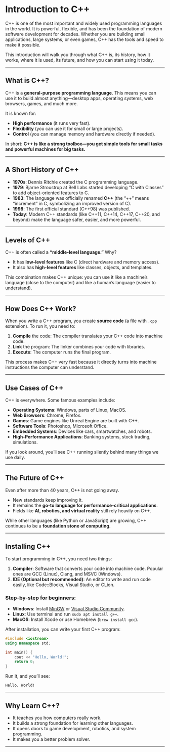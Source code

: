 # Introduction to C++

C++ is one of the most important and widely used programming languages in the world. It is powerful, flexible, and has been the foundation of modern software development for decades. Whether you are building small applications, large systems, or even games, C++ has the tools and speed to make it possible.

This introduction will walk you through what C++ is, its history, how it works, where it is used, its future, and how you can start using it today.

---

## What is C++?

C++ is a **general-purpose programming language**. This means you can use it to build almost anything—desktop apps, operating systems, web browsers, games, and much more.

It is known for:

* **High performance** (it runs very fast).
* **Flexibility** (you can use it for small or large projects).
* **Control** (you can manage memory and hardware directly if needed).

In short: **C++ is like a strong toolbox—you get simple tools for small tasks and powerful machines for big tasks.**

---

## A Short History of C++

* **1970s**: Dennis Ritchie created the C programming language.
* **1979**: Bjarne Stroustrup at Bell Labs started developing “C with Classes” to add object-oriented features to C.
* **1983**: The language was officially renamed **C++** (the “++” means “increment” in C, symbolizing an improved version of C).
* **1998**: The first official standard (C++98) was published.
* **Today**: Modern C++ standards (like C++11, C++14, C++17, C++20, and beyond) make the language safer, easier, and more powerful.

---

## Levels of C++

C++ is often called a **“middle-level language.”** Why?

* It has **low-level features** like C (direct hardware and memory access).
* It also has **high-level features** like classes, objects, and templates.

This combination makes C++ unique: you can use it like a machine’s language (close to the computer) and like a human’s language (easier to understand).

---

## How Does C++ Work?

When you write a C++ program, you create **source code** (a file with `.cpp` extension).
To run it, you need to:

1. **Compile** the code: The compiler translates your C++ code into machine code.
2. **Link** the program: The linker combines your code with libraries.
3. **Execute**: The computer runs the final program.

This process makes C++ very fast because it directly turns into machine instructions the computer can understand.

---

## Use Cases of C++

C++ is everywhere. Some famous examples include:

* **Operating Systems**: Windows, parts of Linux, MacOS.
* **Web Browsers**: Chrome, Firefox.
* **Games**: Game engines like Unreal Engine are built with C++.
* **Software Tools**: Photoshop, Microsoft Office.
* **Embedded Systems**: Devices like cars, smartwatches, and robots.
* **High-Performance Applications**: Banking systems, stock trading, simulations.

If you look around, you’ll see C++ running silently behind many things we use daily.

---

## The Future of C++

Even after more than 40 years, C++ is not going away.

* New standards keep improving it.
* It remains the **go-to language for performance-critical applications**.
* Fields like **AI, robotics, and virtual reality** still rely heavily on C++.

While other languages (like Python or JavaScript) are growing, C++ continues to be a **foundation stone of computing.**

---

## Installing C++

To start programming in C++, you need two things:

1. **Compiler**: Software that converts your code into machine code. Popular ones are GCC (Linux), Clang, and MSVC (Windows).
2. **IDE (Optional but recommended)**: An editor to write and run code easily, like Code::Blocks, Visual Studio, or CLion.

### Step-by-step for beginners:

* **Windows**: Install [MinGW](http://mingw.org/) or [Visual Studio Community](https://visualstudio.microsoft.com/).
* **Linux**: Use terminal and run `sudo apt install g++`.
* **MacOS**: Install Xcode or use Homebrew (`brew install gcc`).

After installation, you can write your first C++ program:

```cpp
#include <iostream>
using namespace std;

int main() {
    cout << "Hello, World!";
    return 0;
}
```

Run it, and you’ll see:

```
Hello, World!
```

---

## Why Learn C++?

* It teaches you how computers really work.
* It builds a strong foundation for learning other languages.
* It opens doors to game development, robotics, and system programming.
* It makes you a better problem solver.

---


